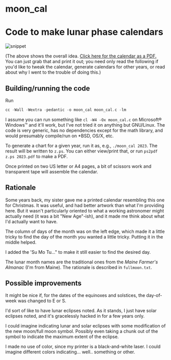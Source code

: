 # moon_cal

Code to make lunar phase calendars
==================================
![snippet](https://user-images.githubusercontent.com/16679342/211208815-8e810991-ae76-4cda-9f8e-af890bde88f2.png)


(The above shows the overall idea.  [Click here for the calendar as a PDF.](https://github.com/Bill-Gray/moon_cal/blob/master/2023.pdf)  You can just grab that and print it out;  you need only read the following if you'd like to tweak the calendar,  generate calendars for other years,  or read about why I went to the trouble of doing this.)

Building/running the code
-------------------------

Run
```c
cc -Wall -Wextra -pedantic -o moon_cal moon_cal.c -lm
```
I assume you can run something like `cl -W4 -Ox moon_cal.c` on Microsoft® Windows™ and it'll work,  but I've not tried it on anything but GNU/Linux.  The code is very generic,  has no dependencies except for the math library,  and would presumably compile/run on *BSD,  OS/X,  etc.

To generate a chart for a given year,  run it as,  e.g.,  `./moon_cal 2023`.  The result will be written to `z.ps`.  You can either view/print that,  or run `ps2pdf z.ps 2023.pdf` to make a PDF.

Once printed on two US letter or A4 pages,  a bit of scissors work and transparent tape will assemble the calendar.

Rationale
---------

Some years back,  my sister gave me a printed calendar resembling this one for Christmas.  It was useful,  and had better artwork than what I'm providing here.  But it wasn't particularly oriented to what a working astronomer might actually need (it was a bit "New Age"-ish),  and it made me think about what I'd actually want to have.

The column of days of the month was on the left edge,  which made it a little tricky to find the day of the month you wanted a little tricky.  Putting it in the middle helped.

I added the 'Su Mo Tu..." to make it still easier to find the desired day.

The lunar month names are the traditional ones from the _Maine Farmer's Almanac_ (I'm from Maine).  The rationale is described in `fullmoon.txt`.

Possible improvements
---------------------

It might be nice if,  for the dates of the equinoxes and solstices,  the day-of-week was changed to E or S.

I'd sort of like to have lunar eclipses noted.  As it stands,  I just have solar eclipses noted,  and it's gracelessly hacked in for a few years only.

I could imagine indicating lunar and solar eclipses with some modification of the new moon/full moon symbol.  Possibly even taking a chunk out of the symbol to indicate the maximum extent of the eclipse.

I made no use of color,  since my printer is a black-and-white laser.  I could imagine different colors indicating... well.. something or other.
